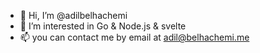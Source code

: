- 👋 Hi, I’m @adilbelhachemi
- 👀 I’m interested in Go & Node.js & svelte
- 📫 you can contact me by email at adil@belhachemi.me

<!---
adilbelhachemi/adilbelhachemi is a ✨ special ✨ repository because its `README.md` (this file) appears on your GitHub profile.
You can click the Preview link to take a look at your changes.
--->
